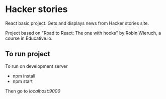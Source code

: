 # Hacker stories

React basic project. Gets and displays news from Hacker stories site.

Project based on "Road to React: The one with hooks" by Robin Wieruch, a course in Educative.io.

## To run project

To run on development server

- npm install
- npm start

Then go to *localhost:9000*